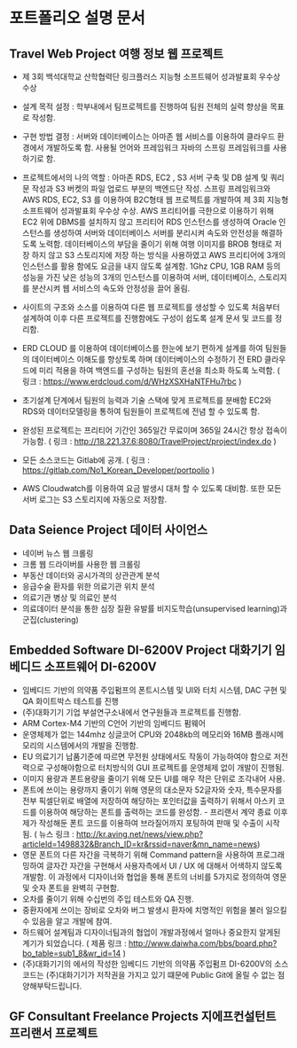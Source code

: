 포트폴리오 설명 문서
==========================

Travel Web Project 여행 정보 웹 프로젝트
-------------

- 제 3회 백석대학교 산학협력단 링크플러스 지능형 소프트웨어 성과발표회 우수상 수상

- 설계 목적 설정 : 학부내에서 팀프로젝트를 진행하여 팀원 전체의 실력 향상을 목표로 작성함.
- 구현 방법 결정 : 서버와 데이터베이스는 아마존 웹 서비스를 이용하여 클라우드 환경에서 개발하도록 함. 사용될 언어와 프레임워크 자바의 스프링 프레임워크를 사용하기로 함.
- 프로젝트에서의 나의 역할 : 아마존 RDS, EC2 , S3 서버 구축 및 DB 설계 및 쿼리문 작성과 S3 버켓의 파일 업로드 부분의 백엔드단 작성. 스프링 프레임워크와 AWS RDS, EC2, S3 를 이용하여 B2C형태 웹 프로젝트를 개발하여 제 3회 지능형 소프트웨어 성과발표회 우수상 수상.
AWS 프리티어를 극한으로 이용하기 위해 EC2 위에 DBMS를 설치하지 않고 프리티어 RDS 인스턴스를 생성하여 Oracle 인스턴스를 생성하여 서버와 데이터베이스 서버를 분리시켜 속도와 안전성을 해결하도록 노력함.
데이터베이스의 부담을 줄이기 위해 여행 이미지를 BROB 형태로 저장 하지 않고 S3 스토리지에 저장 하는 방식을 사용하였고 AWS 프리티어에 3개의 인스턴스를 활용 함에도 요금을 내지 않도록 설계함. 1Ghz CPU, 1GB RAM 등의 성능을 가진 낮은 성능의 3개의 인스턴스를 이용하여 서버, 데이터베이스, 스토리지를 분산시켜 웹 서비스의 속도와 안정성을 끌어 올림.
- 사이트의 구조와 소스를 이용하여 다른 웹 프로젝트를 생성할 수 있도록 처음부터 설계하여 이후 다른 프로젝트를 진행함에도 구성이 쉽도록 설계 문서 및 코드를 정리함.
- ERD CLOUD 를 이용하여 데이터베이스를 한눈에 보기 편하게 설계를 하여 팀원들의 데이터베이스 이해도를 향상토록 하며 데이터베이스의 수정하기 전 ERD 클라우드에 미리 적용을 하여 백엔드를 구성하는 팀원의 혼선을 최소화 하도록 노력함.
( 링크 : https://www.erdcloud.com/d/WHzXSXHaNTFHu7rbc )
- 초기설계 단계에서 팀원의 능력과 기술 스택에 맞게 프로젝트를 분배함
EC2와 RDS와 데이터모델링을 통하여 팀원들이 프로젝트에 전념 할 수 있도록 함.
- 완성된 프로젝트는 프리티어 기간인 365일간 무료이며 365일 24시간 항상 접속이 가능함.
( 링크 : http://18.221.37.6:8080/TravelProject/project/index.do )
- 모든 소스코드는 Gitlab에 공개.
( 링크 : https://gitlab.com/No1_Korean_Developer/portpolio )
- AWS Cloudwatch를 이용하여 요금 발생시 대처 할 수 있도록 대비함. 또한 모든 서버 로그는 S3 스토리지에 자동으로 저장함.

Data Seience Project 데이터 사이언스
-------------
- 네이버 뉴스 웹 크롤링
- 크롬 웹 드라이버를 사용한 웹 크롤링
- 부동산 데이터와 공시가격의 상관관계 분석
- 응급수술 환자를 위한 의료기관 위치 분석
- 의료기관 병상 및 의료인 분석
- 의료데이터 분석을 통한 심장 질환 유발률 비지도학습(unsupervised learning)과 군집(clustering)

Embedded Software DI-6200V Project 대화기기 임베디드 소프트웨어 DI-6200V
------------- 
- 임베디드 기반의 의약품 주입펌프의 폰트시스템 및 UI와 터치 시스템, DAC 구현 및 QA 화이트박스 테스트를 진행
- (주)대화기기 기업 부설연구소내에서 연구원들과 프로젝트를 진행함.
- ARM Cortex-M4 기반의 C언어 기반의 임베디드 펌웨어
- 운영체제가 없는 144mhz 싱글코어 CPU와 2048kb의 메모리와 16MB 플래시메모리의 시스템에서의 개발을 진행함.
- EU 의료기기 납품기준에 따르면 무전원 상태에서도 작동이 가능하여야 함으로 저전력으로 구성해야함으로 터치방식의 GUI 프로젝트를 운영체제 없이 개발이 진행됨.
- 이미지 용량과 폰트용량을 줄이기 위해 모든 UI를 매우 작은 단위로 조각내어 사용.
- 폰트에 쓰이는 용량까지 줄이기 위해 영문의 대소문자 52글자와 숫자, 특수문자를 전부 픽셀단위로 배열에 저장하여 해당하는 포인터값을 출력하기 위해서 아스키 코드를 이용하여 해당하는 폰트를 출력하는 코드를 완성함. - 프리랜서 계약 종료 이후 제가 작성해둔 폰트 코드를 이용하여 브라질어까지 포팅하여 판매 및 수출이 시작됨. 
( 뉴스 링크 : http://kr.aving.net/news/view.php?articleId=1498832&Branch_ID=kr&rssid=naver&mn_name=news)
- 영문 폰트의 다른 자간을 극복하기 위해 Command pattern을 사용하여 프로그래밍하여 글자간 자간을 구현해서 사용자측에서 UI / UX 에 대해서 어색하지 않도록 개발함. 이 과정에서 디자이너와 협업을 통해 폰트의 너비를 5가지로 정의하여 영문 및 숫자 폰트을 완벽히 구현함.
- 오차를 줄이기 위해 수십번의 주입 테스트와 QA 진행.
- 중환자에게 쓰이는 장비로 오차와 버그 발생시 환자에 치명적인 위험을 불러 일으킬 수 있음을 알고 개발에 참여.
- 하드웨어 설계팀과 디자이너팀과의 협업이 개발과정에서 얼마나 중요한지 알게된 계기가 되었습니다.
( 제품 링크 : http://www.daiwha.com/bbs/board.php?bo_table=sub1_8&wr_id=14 )
- (주)대화기기의 에서의 작성한 임베디드 기반의 의약품 주입펌프 DI-6200V의 소스코드는 (주)대화기기가 저작권을 가지고 있기 떄문에 Public Git에 올릴 수 없는 점 양해부탁드립니다.

GF Consultant Freelance Projects 지에프컨설턴트 프리랜서 프로젝트
------------- 